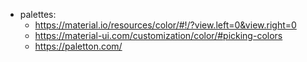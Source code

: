 - palettes:
	- https://material.io/resources/color/#!/?view.left=0&view.right=0
	- https://material-ui.com/customization/color/#picking-colors
	- https://paletton.com/